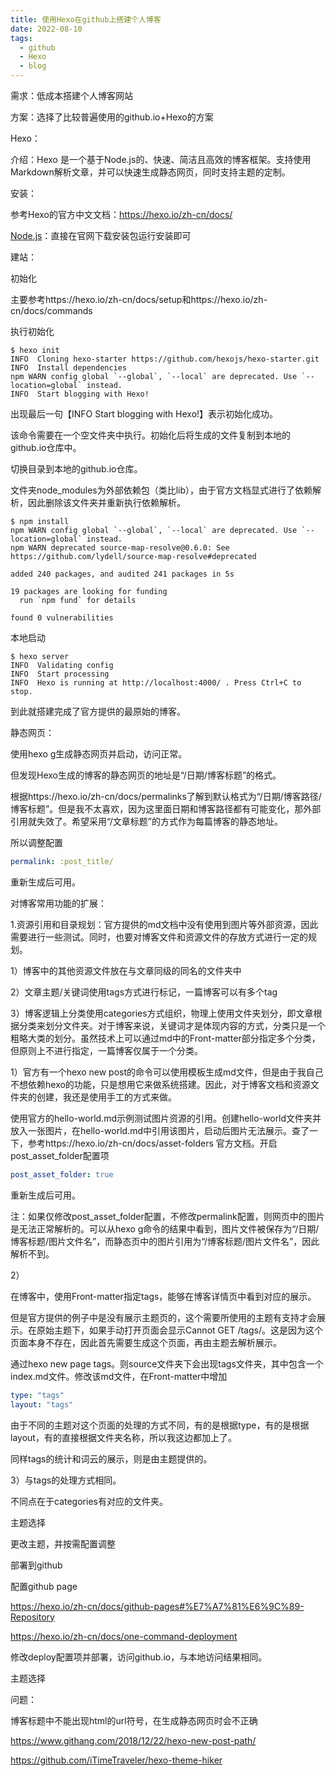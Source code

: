```yaml
---
title: 使用Hexo在github上搭建个人博客
date: 2022-08-10
tags: 
  - github
  - Hexo
  - blog
---
```




需求：低成本搭建个人博客网站

方案：选择了比较普遍使用的github.io+Hexo的方案

Hexo：

介绍：Hexo 是一个基于Node.js的、快速、简洁且高效的博客框架。支持使用Markdown解析文章，并可以快速生成静态网页，同时支持主题的定制。

安装：

参考Hexo的官方中文文档：https://hexo.io/zh-cn/docs/

[Node.js](http://nodejs.org/)：直接在官网下载安装包运行安装即可

建站：

初始化

主要参考https://hexo.io/zh-cn/docs/setup和https://hexo.io/zh-cn/docs/commands

执行初始化

```shell
$ hexo init
INFO  Cloning hexo-starter https://github.com/hexojs/hexo-starter.git
INFO  Install dependencies
npm WARN config global `--global`, `--local` are deprecated. Use `--location=global` instead.
INFO  Start blogging with Hexo!
```

出现最后一句【INFO  Start blogging with Hexo!】表示初始化成功。

该命令需要在一个空文件夹中执行。初始化后将生成的文件复制到本地的github.io仓库中。

切换目录到本地的github.io仓库。

文件夹node_modules为外部依赖包（类比lib），由于官方文档显式进行了依赖解析，因此删除该文件夹并重新执行依赖解析。

```shell
$ npm install
npm WARN config global `--global`, `--local` are deprecated. Use `--location=global` instead.
npm WARN deprecated source-map-resolve@0.6.0: See https://github.com/lydell/source-map-resolve#deprecated

added 240 packages, and audited 241 packages in 5s

19 packages are looking for funding
  run `npm fund` for details

found 0 vulnerabilities
```

本地启动

```shell
$ hexo server
INFO  Validating config
INFO  Start processing
INFO  Hexo is running at http://localhost:4000/ . Press Ctrl+C to stop.
```

到此就搭建完成了官方提供的最原始的博客。

静态网页：

使用hexo g生成静态网页并启动，访问正常。

但发现Hexo生成的博客的静态网页的地址是“/日期/博客标题”的格式。

根据https://hexo.io/zh-cn/docs/permalinks了解到默认格式为“/日期/博客路径/博客标题”。但是我不太喜欢，因为这里面日期和博客路径都有可能变化，那外部引用就失效了。希望采用“/文章标题”的方式作为每篇博客的静态地址。

所以调整配置

```yml
permalink: :post_title/
```

重新生成后可用。

对博客常用功能的扩展：

1.资源引用和目录规划：官方提供的md文档中没有使用到图片等外部资源，因此需要进行一些测试。同时，也要对博客文件和资源文件的存放方式进行一定的规划。

1）博客中的其他资源文件放在与文章同级的同名的文件夹中

2）文章主题/关键词使用tags方式进行标记，一篇博客可以有多个tag

3）博客逻辑上分类使用categories方式组织，物理上使用文件夹划分，即文章根据分类来划分文件夹。对于博客来说，关键词才是体现内容的方式，分类只是一个粗略大类的划分。虽然技术上可以通过md中的Front-matter部分指定多个分类，但原则上不进行指定，一篇博客仅属于一个分类。

1）官方有一个hexo new post的命令可以使用模板生成md文件，但是由于我自己不想依赖hexo的功能，只是想用它来做系统搭建。因此，对于博客文档和资源文件夹的创建，我还是使用手工的方式来做。

使用官方的hello-world.md示例测试图片资源的引用。创建hello-world文件夹并放入一张图片，在hello-world.md中引用该图片，启动后图片无法展示。查了一下，参考https://hexo.io/zh-cn/docs/asset-folders 官方文档。开启post_asset_folder配置项

```yml
post_asset_folder: true
```

重新生成后可用。

注：如果仅修改post_asset_folder配置，不修改permalink配置，则网页中的图片是无法正常解析的。可以从hexo g命令的结果中看到，图片文件被保存为“/日期/博客标题/图片文件名”，而静态页中的图片引用为“/博客标题/图片文件名”，因此解析不到。

2）

在博客中，使用Front-matter指定tags，能够在博客详情页中看到对应的展示。

但是官方提供的例子中是没有展示主题页的，这个需要所使用的主题有支持才会展示。在原始主题下，如果手动打开页面会显示Cannot GET /tags/。这是因为这个页面本身不存在，因此首先需要生成这个页面，再由主题去解析展示。

通过hexo new page tags。则source文件夹下会出现tags文件夹，其中包含一个index.md文件。修改该md文件，在Front-matter中增加

```yml
type: "tags"
layout: "tags"
```

由于不同的主题对这个页面的处理的方式不同，有的是根据type，有的是根据layout，有的直接根据文件夹名称，所以我这边都加上了。

同样tags的统计和词云的展示，则是由主题提供的。

3）与tags的处理方式相同。

不同点在于categories有对应的文件夹。



主题选择

更改主题，并按需配置调整



部署到github

配置github page

https://hexo.io/zh-cn/docs/github-pages#%E7%A7%81%E6%9C%89-Repository

https://hexo.io/zh-cn/docs/one-command-deployment

修改deploy配置项并部署，访问github.io，与本地访问结果相同。





主题选择



问题：

博客标题中不能出现html的url符号，在生成静态网页时会不正确



https://www.githang.com/2018/12/22/hexo-new-post-path/

https://github.com/iTimeTraveler/hexo-theme-hiker